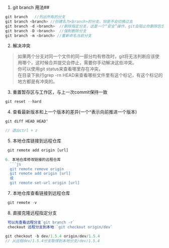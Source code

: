 1. git branch 用法##
```js
git branch   //列出所有的分支  
git branch <branch> //创建名为<branch>的分支，但是不会切换过去  
git branch -d <branch>  //删除指定分支，这是一个“安全”操作，git会阻止你删除包含未合并更改的分支。  
git branch -D <branch>  //强制删除分支  
git branch -m <branch> //重新命名当前分支  
```
2. 解决冲突  
> 如果两个分支对同一个文件的同一部分均有修改时，git将无法判断应该使用哪个，这时候合并提交会停止，需要你手动解决这些冲突。  
 你可以使用git status来查看哪里存在冲突，  
 在目录下执行grep -rn HEAD来查看哪些文件里有这个标记，有这个标记的地方都是有冲突的。  
 
3. 重置暂存区与工作区，与上一次commit保持一致  
```js
git reset --hard  
```
4. 查看最新版本和上一个版本的差异(一个^表示向前推进一个版本)
```js
git diff HEAD HEAD^  

// 退出ctrl + z
 ```
5. 本地仓库链接到远程仓库
```js
 git remote add origin [url]
 
6. 本地仓库修改链接的远程仓库
  ```js
  git remote remove origin  
  git remote add origin [url]  
  或  
  git remote set-url origin [url]  
   ```  
   
7. 本地仓库查看链接到远程仓库  
```js
 git remote -v
 ```
8. 直接克隆远程指定分支
```js
 可以先查看远程分支`git branch -r`
 checkout 远程分支到本地 `git checkout origin/dev`
 ```
 ```js
 git checkout -b dev/1.5.4 origin/dev/1.5.4
 // 从远程dev/1.5.4分支取得到本地分支/dev/1.5.4
 ```
 
